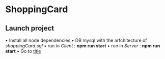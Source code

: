 # ShoppingCard

## Launch project

• Install all node dependencies
• DB mysql with the arfchitecture of *shoppingCard.sql*
• run in *Client* : **npm run start**
• run in *Server* : **npm run start**
• Go to [title](https://localhost:3000)
